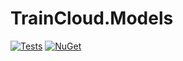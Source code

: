 # TrainCloud.Models

[![Tests](https://github.com/traincloud-net/TrainCloud.Models/actions/workflows/tests.yml/badge.svg)](https://github.com/traincloud-net/TrainCloud.Models/actions/workflows/tests.yml)
[![NuGet](https://github.com/traincloud-net/TrainCloud.Models/actions/workflows/nuget.yml/badge.svg?event=push)](https://github.com/traincloud-net/TrainCloud.Models/actions/workflows/nuget.yml)
